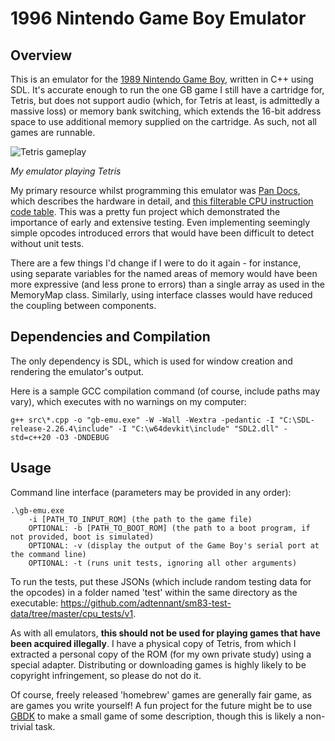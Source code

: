 # 1996 Nintendo Game Boy Emulator
## Overview
This is an emulator for the [1989 Nintendo Game Boy](https://en.wikipedia.org/wiki/Game_Boy), written in C++ using SDL. It's accurate enough to run the one GB game I still have a cartridge for, Tetris, but does not support audio (which, for Tetris at least, is admittedly a massive loss) or memory bank switching, which extends the 16-bit address space to use additional memory supplied on the cartridge. As such, not all games are runnable.

![Tetris gameplay](https://www.wjgrace.co.uk/images/gb_thumbnail.gif)

*My emulator playing Tetris*

My primary resource whilst programming this emulator was [Pan Docs](https://gbdev.io/pandocs/), which describes the hardware in detail, and [this filterable CPU instruction code table](https://izik1.github.io/gbops/). This was a pretty fun project which demonstrated the importance of early and extensive testing. Even implementing seemingly simple opcodes introduced errors that would have been difficult to detect without unit tests.

There are a few things I'd change if I were to do it again - for instance, using separate variables for the named areas of memory would have been more expressive (and less prone to errors) than a single array as used in the MemoryMap class. Similarly, using interface classes would have reduced the coupling between components.

## Dependencies and Compilation

The only dependency is SDL, which is used for window creation and rendering the emulator's output.

Here is a sample GCC compilation command (of course, include paths may vary), which executes with no warnings on my computer:
```
g++ src\*.cpp -o "gb-emu.exe" -W -Wall -Wextra -pedantic -I "C:\SDL-release-2.26.4\include" -I "C:\w64devkit\include" "SDL2.dll" -std=c++20 -O3 -DNDEBUG
```

## Usage

Command line interface (parameters may be provided in any order):
```
.\gb-emu.exe 
    -i [PATH_TO_INPUT_ROM] (the path to the game file)
    OPTIONAL: -b [PATH_TO_BOOT_ROM] (the path to a boot program, if not provided, boot is simulated)
    OPTIONAL: -v (display the output of the Game Boy's serial port at the command line)
    OPTIONAL: -t (runs unit tests, ignoring all other arguments)
```
To run the tests, put these JSONs (which include random testing data for the opcodes) in a folder named 'test' within the same directory as the executable: https://github.com/adtennant/sm83-test-data/tree/master/cpu_tests/v1.

As with all emulators, **this should not be used for playing games that have been acquired illegally**. I have a physical copy of Tetris, from which I extracted a personal copy of the ROM (for my own private study) using a special adapter. Distributing or downloading games is highly likely to be copyright infringement, so please do not do it.

Of course, freely released 'homebrew' games are generally fair game, as are games you write yourself! A fun project for the future might be to use [GBDK](https://github.com/gbdk-2020/gbdk-2020) to make a small game of some description, though this is likely a non-trivial task.
